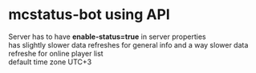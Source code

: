 # mcstatus-bot using API
Server has to have **enable-status=true** in server properties \
has slightly slower data refreshes for general info and a way slower data refreshe for online player list \
default time zone UTC+3

